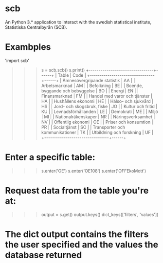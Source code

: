 # scb
An Python 3.* application to interact with the swedish statistical institute, Statistiska Centralbyrån (SCB).

# Exambples
'import scb'
>>> s = scb.scb()
>>> s.print()
+---------------------------------+------+
|              Table              | Code |
+---------------------------------+------+
|   Ämnesövergripande statistik   |  AA  |
|          Arbetsmarknad          |  AM  |
|            Befolkning           |  BE  |
| Boende, byggande och bebyggelse |  BO  |
|              Energi             |  EN  |
|          Finansmarknad          |  FM  |
|  Handel med varor och tjänster  |  HA  |
|        Hushållens ekonomi       |  HE  |
|       Hälso- och sjukvård       |  HS  |
|    Jord- och skogsbruk, fiske   |  JO  |
|        Kultur och fritid        |  KU  |
|       Levnadsförhållanden       |  LE  |
|            Demokrati            |  ME  |
|              Miljö              |  MI  |
|       Nationalräkenskaper       |  NR  |
|        Näringsverksamhet        |  NV  |
|        Offentlig ekonomi        |  OE  |
|      Priser och konsumtion      |  PR  |
|           Socialtjänst          |  SO  |
| Transporter och kommunikationer |  TK  |
|     Utbildning och forskning    |  UF  |
+---------------------------------+------+
# Enter a specific table:
>>> s.enter('OE')
>>> s.enter('OE108')
>>> s.enter('OFFEkoMott')
# Request data from the table you're at:
>>> output = s.get() 
>>> output.keys()
dict_keys(['filters', 'values'])
# The dict output contains the filters the user specified and the values the database returned

